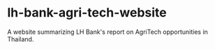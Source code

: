 # lh-bank-agri-tech-website
A website summarizing LH Bank's report on AgriTech opportunities in Thailand.
